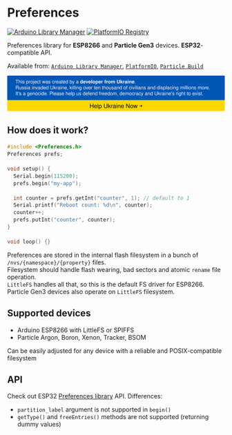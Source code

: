 # Preferences

[![Arduino Library Manager](https://img.shields.io/static/v1?label=Arduino&message=v2.0.0&logo=arduino&logoColor=white&color=blue)](https://www.ardu-badge.com/Preferences)
[![PlatformIO Registry](https://badges.registry.platformio.org/packages/vshymanskyy/library/Preferences.svg)](https://registry.platformio.org/packages/libraries/vshymanskyy/Preferences) 

Preferences library for **ESP8266** and **Particle Gen3** devices. **ESP32**-compatible API.

Available from: [`Arduino Library Manager`](https://www.arduino.cc/reference/en/libraries/preferences), [`PlatformIO`](https://registry.platformio.org/libraries/vshymanskyy/Preferences), [`Particle Build`](https://build.particle.io/libs/Preferences)

[![Stand With Ukraine](https://raw.githubusercontent.com/vshymanskyy/StandWithUkraine/main/banner-direct-single.svg)](https://stand-with-ukraine.pp.ua)

## How does it work?

```cpp
#include <Preferences.h>
Preferences prefs;

void setup() {
  Serial.begin(115200);
  prefs.begin("my-app");

  int counter = prefs.getInt("counter", 1); // default to 1
  Serial.printf("Reboot count: %d\n", counter);
  counter++;
  prefs.putInt("counter", counter);
}

void loop() {}
```

Preferences are stored in the internal flash filesystem in a bunch of `/nvs/{namespace}/{property}` files.  
Filesystem should handle flash wearing, bad sectors and atomic `rename` file operation.  
`LittleFS` handles all that, so this is the default FS driver for ESP8266.  
Particle Gen3 devices also operate on `LittleFS` filesystem.

## Supported devices

- Arduino ESP8266 with LittleFS or SPIFFS
- Particle Argon, Boron, Xenon, Tracker, BSOM

Can be easily adjusted for any device with a reliable and POSIX-compatible filesystem

## API

Check out ESP32 [Preferences library](https://espressif-docs.readthedocs-hosted.com/projects/arduino-esp32/en/latest/api/preferences.html) API.
Differences:
- `partition_label` argument is not supported in `begin()`
- `getType()` and `freeEntries()` methods are not supported (returning dummy values)
